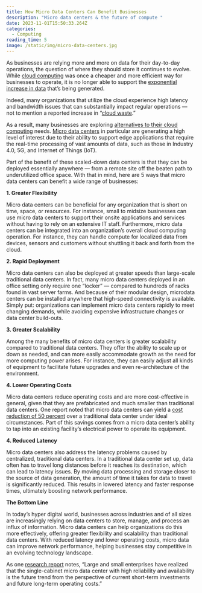 ```yaml
---
title: How Micro Data Centers Can Benefit Businesses
description: "Micro data centers & the future of compute "
date: 2023-11-01T15:50:33.264Z
categories:
  - Computing
reading_time: 5
image: /static/img/micro-data-centers.jpg
---
```

As businesses are relying more and more on data for their day-to-day operations, the question of where they should store it continues to evolve. While [cloud computing](https://www.minecheck.com/posts/the-past-present-and-future-of-cloud-computing/) was once a cheaper and more efficient way for businesses to operate, it is no longer able to support the [exponential increase in data](https://www.minecheck.com/posts/your-brain-is-processing-more-data-than-you-would-ever-imagine/) that’s being generated. 

Indeed, many organizations that utilize the cloud experience high latency and bandwidth issues that can substantially impact regular operations — not to mention a reported increase in “[cloud waste](https://www.minecheck.com/posts/the-past-present-and-future-of-cloud-computing/).” 

As a result, many businesses are exploring [alternatives to their cloud computing](https://www.minecheck.com/posts/have-you-considered-alternative-sources-to-your-cloud-computing-needs/) needs. [Micro data centers](https://www.minecheck.com/posts/micro-data-centers-the-future-of-computing/) in particular are generating a high level of interest due to their ability to support edge applications that require the real-time processing of vast amounts of data, such as those in Industry 4.0, 5G, and Internet of Things (IoT).

Part of the benefit of these scaled-down data centers is that they can be deployed essentially anywhere — from a remote site off the beaten path to  underutilized office space. With that in mind, here are 5 ways that micro data centers can benefit a wide range of businesses:

**1. Greater Flexibility** 

Micro data centers can be beneficial for any organization that is short on time, space, or resources. For instance, small to midsize businesses can use micro data centers to support their onsite applications and services without having to rely on an extensive IT staff. Furthermore, micro data centers can be integrated into an organization’s overall cloud computing operation. For instance, they can handle compute for localized data from devices, sensors and customers without shuttling it back and forth from the cloud.

**2. Rapid Deployment**

Micro data centers can also be deployed at greater speeds than large-scale traditional data centers. In fact, many micro data centers deployed in an office setting only require one “locker” — compared to hundreds of racks found in vast server farms. And because of their modular design, microdata centers can be installed anywhere that high-speed connectivity is available. Simply put: organizations can implement micro data centers rapidly to meet changing demands, while avoiding expensive infrastructure changes or data center build-outs.



**3. Greater Scalability**

Among the many benefits of micro data centers is greater scalability compared to traditional data centers. They offer the ability to scale up or down as needed, and can more easily accommodate growth as the need for more computing power arises. For instance, they can easily adjust all kinds of equipment to facilitate future upgrades and even re-architecture of the environment. 



**4. Lower Operating Costs**

Micro data centers reduce operating costs and are more cost-effective in general, given that they are prefabricated and much smaller than traditional data centers. One report noted that micro data centers can yield a [cost reduction of 50 percent](https://www.raritan.com/ap/blog/detail/cost-savings-with-micro-data-centers) over a traditional data center under ideal circumstances. Part of this savings comes from a micro data center’s ability to tap into an existing facility’s electrical power to operate its equipment.



**4. Reduced Latency**

Micro data centers also address the latency problems caused by centralized, traditional data centers. In a traditional data center set up, data often has to travel long distances before it reaches its destination, which can lead to latency issues. By moving data processing and storage closer to the source of data generation, the amount of time it takes for data to travel is significantly reduced. This results in lowered latency and faster response times, ultimately boosting network performance.



**The Bottom Line**



In today’s hyper digital world, businesses across industries and of all sizes are increasingly relying on data centers to store, manage, and process an influx of information. Micro data centers can help organizations do this more effectively, offering greater flexibility and scalability than traditional data centers. With reduced latency and lower operating costs, micro data can improve network performance, helping businesses stay competitive in an evolving technology landscape. 



As one [research report](https://www.theinsightpartners.com/reports/micro-data-center-market) notes, “Large and small enterprises have realized that the single-cabinet micro data center with high reliability and availability is the future trend from the perspective of current short-term investments and future long-term operating costs.”